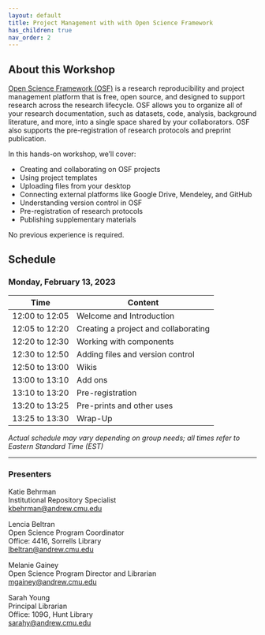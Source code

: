 ```yaml
---
layout: default
title: Project Management with with Open Science Framework
has_children: true
nav_order: 2
---
```


## About this Workshop

[Open Science Framework (OSF)](https://osf.io/) is a research reproducibility and project management platform that is free, open source, and designed to support research across the research lifecycle. OSF allows you to organize all of your research documentation, such as datasets, code, analysis, background literature, and more, into a single space shared by your collaborators. OSF also supports the pre-registration of research protocols and preprint publication. 

 
In this hands-on workshop, we’ll cover:

* Creating and collaborating on OSF projects
* Using project templates
* Uploading files from your desktop
* Connecting external platforms like Google Drive, Mendeley, and GitHub
* Understanding version control in OSF
* Pre-registration of research protocols
* Publishing supplementary materials

No previous experience is required. 

## Schedule

### Monday, February 13, 2023

| Time | Content|
| --- | ---|
| 12:00 to 12:05 | Welcome and Introduction|
| 12:05 to 12:20 | Creating a project and collaborating |
| 12:20 to 12:30| Working with components |
| 12:30 to 12:50| Adding files and version control |
| 12:50 to 13:00| Wikis |
| 13:00 to 13:10| Add ons |
| 13:10 to 13:20| Pre-registration |
| 13:20 to 13:25| Pre-prints and other uses |
| 13:25 to 13:30| Wrap-Up|

_Actual schedule may vary depending on group needs; all times refer to Eastern Standard Time (EST)_ 
____
### Presenters
Katie Behrman <a href='https://github.com/rootsandberries' target='_blank'><img src='../content/img/GitHub-Mark-custom.svg' style='width:15px; padding:0; border:none !important;'></a>  
Institutional Repository Specialist  
[kbehrman@andrew.cmu.edu](mailto:kbehrman@andrew.cmu.edu)

Lencia Beltran <a href='https://github.com/lenciabeltran' target='_blank'><img src='../content/img/GitHub-Mark-custom.svg' style='width:15px; padding:0; border:none !important;'></a>  
Open Science Program Coordinator  
Office: 4416, Sorrells Library  
[lbeltran@andrew.cmu.edu](mailto:lbeltran@andrew.cmu.edu)

Melanie Gainey <a href='https://github.com/rootsandberries' target='_blank'><img src='../content/img/GitHub-Mark-custom.svg' style='width:15px; padding:0; border:none !important;'></a>  
Open Science Program Director and Librarian   
[mgainey@andrew.cmu.edu](mailto:mgainey@andrew.cmu.edu)

Sarah Young <a href='https://github.com/rootsandberries' target='_blank'><img src='../content/img/GitHub-Mark-custom.svg' style='width:15px; padding:0; border:none !important;'></a>  
Principal Librarian  
Office: 109G, Hunt Library  
[sarahy@andrew.cmu.edu](mailto:sarahy@andrew.cmu.edu)
